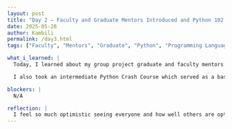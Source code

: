 ```yaml
---
layout: post
title: "Day 2 – Faculty and Graduate Mentors Introduced and Python 102 "
date: 2025-05-28
author: Kambili
permalink: /day3.html
tags: ["Faculty", "Mentors", "Graduate", "Python", "Programming Language"]

what_i_learned: |
  Today, I learned about my group project graduate and faculty mentors. They introduced their background experience, and qualifications, and how they will be working with us achieve our project's goal - for the course of this internship.

  I also took an intermediate Python Crash Course which served as a basic refresher. It is a requirement for the internship, as it is  necessary for training and running models.

blockers: |
  N/A

reflection: |
  I feel so much optimistic seeing everyone and how well others are optimistic too for the internship, including project member and faculty members. I am also, happy that we got to play some games, to lighten up the work, and to ease ourselves. I feel I am going to have a great time over the summer. I see a need to be prepared, so I can make the best use of the internship, and actually learn a lot.
---
```

